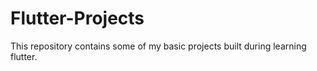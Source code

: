 # Flutter-Projects
This repository contains some of my basic projects built during learning flutter.


